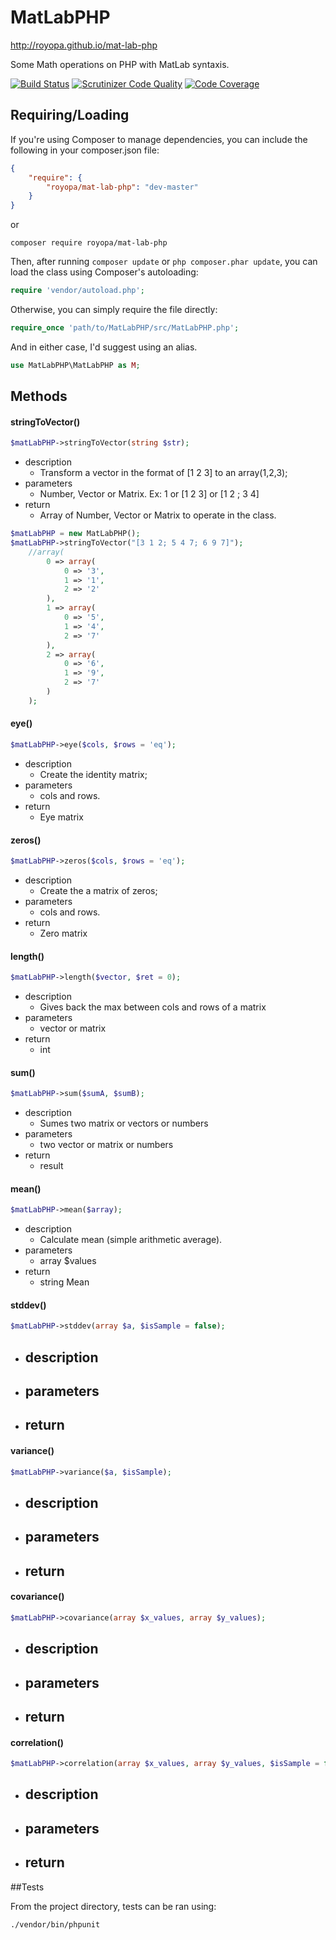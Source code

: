 MatLabPHP
=========

http://royopa.github.io/mat-lab-php

Some Math operations on PHP with MatLab syntaxis.

[![Build Status](https://travis-ci.org/royopa/mat-lab-php.svg?branch=master)](https://travis-ci.org/royopa/mat-lab-php)
[![Scrutinizer Code Quality](https://scrutinizer-ci.com/g/royopa/mat-lab-php/badges/quality-score.png?b=master)](https://scrutinizer-ci.com/g/royopa/mat-lab-php/?branch=master)
[![Code Coverage](https://scrutinizer-ci.com/g/royopa/mat-lab-php/badges/coverage.png?b=master)](https://scrutinizer-ci.com/g/royopa/mat-lab-php/?branch=master)

## Requiring/Loading

If you're using Composer to manage dependencies, you can include the following
in your composer.json file:

```json
{
    "require": {
        "royopa/mat-lab-php": "dev-master"
    }
}
```

or

    composer require royopa/mat-lab-php

Then, after running `composer update` or `php composer.phar update`, you can
load the class using Composer's autoloading:

```php
require 'vendor/autoload.php';
```

Otherwise, you can simply require the file directly:

```php
require_once 'path/to/MatLabPHP/src/MatLabPHP.php';
```

And in either case, I'd suggest using an alias.

```php
use MatLabPHP\MatLabPHP as M;
```

## Methods

#### stringToVector()
```php
$matLabPHP->stringToVector(string $str);
```
- description
    - Transform a vector in the format of [1 2 3] to an array(1,2,3);
- parameters
    - Number, Vector or Matrix. Ex: 1 or  [1 2 3] or [1 2 ; 3 4]
- return
    - Array of Number, Vector or Matrix to operate in the class.

```php
$matLabPHP = new MatLabPHP();
$matLabPHP->stringToVector("[3 1 2; 5 4 7; 6 9 7]");
    //array(
        0 => array(
            0 => '3',
            1 => '1',
            2 => '2'
        ),
        1 => array(
            0 => '5',
            1 => '4',
            2 => '7'
        ),
        2 => array(
            0 => '6',
            1 => '9',
            2 => '7'
        )
    );
```
#### eye()
```php
$matLabPHP->eye($cols, $rows = 'eq');
```
- description
    - Create the identity matrix;
- parameters
    - cols and rows.
- return
    - Eye matrix

#### zeros()
```php
$matLabPHP->zeros($cols, $rows = 'eq');
```
- description
    - Create the a matrix of zeros;
- parameters
    - cols and rows.
- return
    - Zero matrix

#### length()
```php
$matLabPHP->length($vector, $ret = 0);
```
- description
    - Gives back the max between cols and rows of a matrix
- parameters
    - vector or matrix
- return
    - int

#### sum()
```php
$matLabPHP->sum($sumA, $sumB);
```
- description
    - Sumes two matrix or vectors or numbers
- parameters
    - two vector or matrix or numbers
- return
    - result

#### mean()
```php
$matLabPHP->mean($array);
```
- description
    - Calculate mean (simple arithmetic average).
- parameters
    - array $values
- return
    - string Mean

#### stddev()
```php
$matLabPHP->stddev(array $a, $isSample = false);
```
- description
    - 
- parameters
    - 
- return
    - 

#### variance()
```php
$matLabPHP->variance($a, $isSample);
```
- description
    - 
- parameters
    - 
- return
    - 

#### covariance()
```php
$matLabPHP->covariance(array $x_values, array $y_values);
```
- description
    - 
- parameters
    - 
- return
    - 

#### correlation()
```php
$matLabPHP->correlation(array $x_values, array $y_values, $isSample = false);
```
- description
    - 
- parameters
    - 
- return
    - 

##Tests

From the project directory, tests can be ran using:
    
    ./vendor/bin/phpunit
